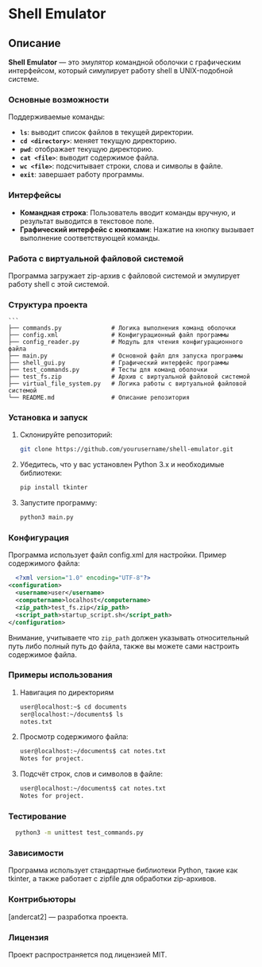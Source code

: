 # Shell Emulator

## Описание

**Shell Emulator** — это эмулятор командной оболочки с графическим интерфейсом, который симулирует работу shell в UNIX-подобной системе.

### Основные возможности

Поддерживаемые команды:

- **`ls`**: выводит список файлов в текущей директории.
- **`cd <directory>`**: меняет текущую директорию.
- **`pwd`**: отображает текущую директорию.
- **`cat <file>`**: выводит содержимое файла.
- **`wc <file>`**: подсчитывает строки, слова и символы в файле.
- **`exit`**: завершает работу программы.

### Интерфейсы
- **Командная строка**: Пользователь вводит команды вручную, и результат выводится в текстовое поле.
- **Графический интерфейс с кнопками**: Нажатие на кнопку вызывает выполнение соответствующей команды.

### Работа с виртуальной файловой системой

Программа загружает zip-архив с файловой системой и эмулирует работу shell с этой системой.

### Структура проекта
    ```
    ├── commands.py              # Логика выполнения команд оболочки
    ├── config.xml               # Конфигурационный файл программы
    ├── config_reader.py         # Модуль для чтения конфигурационного файла
    ├── main.py                  # Основной файл для запуска программы
    ├── shell_gui.py             # Графический интерфейс программы
    ├── test_commands.py         # Тесты для команд оболочки
    ├── test_fs.zip              # Архив с виртуальной файловой системой
    ├── virtual_file_system.py   # Логика работы с виртуальной файловой системой
    └── README.md                # Описание репозитория

### Установка и запуск

1. Склонируйте репозиторий:
   ```bash
   git clone https://github.com/yourusername/shell-emulator.git
2. Убедитесь, что у вас установлен Python 3.x и необходимые библиотеки:
   ```bash
   pip install tkinter
3. Запустите программу:
   ```bash
   python3 main.py
### Конфигурация

Программа использует файл config.xml для настройки. Пример содержимого файла:
  ```xml
    <?xml version="1.0" encoding="UTF-8"?>
<configuration>
    <username>user</username>
    <computername>localhost</computername>
    <zip_path>test_fs.zip</zip_path>
    <script_path>startup_script.sh</script_path>
</configuration>
```
Внимание, учитываете что ```zip_path``` должен указывать относительный путь либо полный путь до файла, также вы можете сами настроить содержимое файла. 

### Примеры использования 

1. Навигация по директориям
   ```bash
   user@localhost:~$ cd documents
   ser@localhost:~/documents$ ls
   notes.txt
2. Просмотр содержимого файла:
   ```bash
   user@localhost:~/documents$ cat notes.txt
   Notes for project.
3. Подсчёт строк, слов и символов в файле:
   ```bash
   user@localhost:~/documents$ cat notes.txt
   Notes for project.
### Тестирование
  ```bash
    python3 -m unittest test_commands.py
  ```
### Зависимости
Программа использует стандартные библиотеки Python, такие как tkinter, а также работает с zipfile для обработки zip-архивов.
### Контрибьюторы
[andercat2] — разработка проекта.
### Лицензия
Проект распространяется под лицензией MIT.
